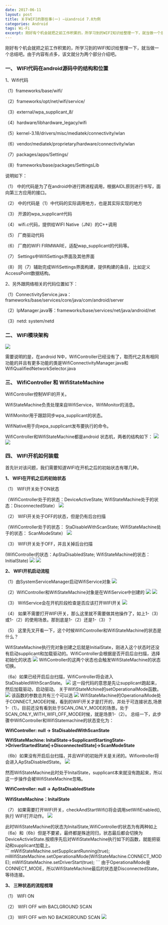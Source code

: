 ```yaml
---
date: 2017-06-11
layout: post
title: 关于WIFI的那些事(一) —以android 7.0为例
categories: Android
tags: Wi-Fi
excerpt: 刚好有个机会就把之前工作积累的，所学习到的WIFI知识给整理一下，就当做一个总结吧。
---
```


刚好有个机会就把之前工作积累的，所学习到的WIFI知识给整理一下，就当做一个总结吧。由于内容有点多，该文就分为两个部分介绍吧。

### **一、 WIFI代码在android源码中的结构和位置**

 1、Wifi代码
 
（1）frameworks/base/wifi/

（2）frameworks/opt/net/wifi/service/

（3）external/wpa_supplicant_8/

（4）hardware/libhardware_legacy/wifi

（5）kernel-3.18/drivers/misc/mediatek/connectivity/wlan

（6）vendor/mediatek/proprietary/hardware/connectivity/wlan

（7）packages/apps/Settings/

（8）frameworks/base/packages/SettingsLib

说明如下：

（1） 中的代码是为了在android中进行跨进程调用，根据AIDL原则进行书写，面向第三方应用的接口。

（2） 中的代码是（1）中代码的实际调用地方，也是其实际实现的地方

（3） 开源的wpa_supplicant代码

（4） wifi.c代码，提供给WIFI Native（JNI）的C++调用

（5） 厂商驱动代码

（6） 厂商的WIFI FIRMWARE，适配wap_supplicant的代码等。

（7） Settings中WifiSettings界面及其他界面

（8） 同（7）辅助完成WifiSettings界面构建，提供构建的条目，比如定义AccessPoint数据结构。

2、另外跟网络相关的代码位置如下：

（1）ConnectivityService.java： frameworks/base/services/core/java/com/android/server

（2）IpManager.java等：frameworks/base/services/net/java/android/net

（3）netd: system/netd

### **二、 WIFI模块架构**
![](/blog/assets/wifi/about-wifi-1.png)

需要说明的是，在android N中，WifiController已经没有了，取而代之具有相同功能的并且有更多功能的类是WifiConnectivityManager.java和WifiQualifiedNetworkSelector.java

### **三、 WifiController 和 WifiStateMachine**
WifiController控制WIFI的开关。

WifiStateMachine负责处理来自WifiService，WifiMonitor的消息。

WifiMonitor用于跟踪同步wpa_supplicant的状态。

WifiNative用于向wpa_supplicant发布要执行的命令。

WifiController和WifiStateMachine都是android 状态机，两者的结构如下：
![](/blog/assets/wifi/about-wifi-2.png)
![](/blog/assets/wifi/about-wifi-3.png)

### **四、 WIFI开机如何装载**
首先针对该问题，我们需要知道WIFI在开机之后的初始状态有哪几种。

**1、 WIFI在开机之后的初始状态**

（1） WIFI开关处于ON状态

（WifiController处于的状态：DeviceActiveState;
WifiStateMachine处于的状态：DisconnectedState）
![](/blog/assets/wifi/about-wifi-4.png)

（2） WIFI开关处于OFF的状态，但是仍有后台扫描

（WifiController处于的状态： StaDisableWithScanState;
WifiStateMachine处于的状态： ScanModeState）
![](/blog/assets/wifi/about-wifi-5.png)

（3） WIFI开关处于OFF，并且关掉后台扫描

(WifiController的状态：ApStaDisabledState;
WifiStateMachine的状态：InitialState)
![](/blog/assets/wifi/about-wifi-6-1.png) 
![](/blog/assets/wifi/about-wifi-6-2.png)

**2、 WIFI开机启动流程**

（1）由SystemServiceManager启动WifiService对象
![](/blog/assets/wifi/about-wifi-7.png) 

（2）WifiController和WifiStateMachine对象是在WifiService中创建的
![](/blog/assets/wifi/about-wifi-8-1.png) 
![](/blog/assets/wifi/about-wifi-8-2.png)

（3） WifiService会在开机阶段检查是否应该打开WIFI开关
![](/blog/assets/wifi/about-wifi-9.png)

（4） 如果不需要打开WIFI开关，那么这里就不需要做其他操作了，如上1-（3）或1-（2）的使用场景。那到底是1-（2）还是1-（3）？

（5） 这里先叉开看一下，这个时候WifiController和WifiStateMachine的状态是什么？

WifiStateMachine执行完对象创建之后就是InitialState，刚进入这个状态时还没有启动supplicant和加载驱动的。WifiController会根据是否开启后台扫描，选择初始化的状态
![](/blog/assets/wifi/about-wifi-10.png)
WifiController的这两个状态也会触发WifiStateMachine的状态切换。

（6a）如果已经开启后台扫描，WifiController将会进入	StaDisabledWithScanState。
![](/blog/assets/wifi/about-wifi-11.png)
这一段代码的意思是先让supplicant跑起来，然后加载驱动，启动驱动。
关于WifiStateMchine的setOperationalMode函数。
![](/blog/assets/wifi/about-wifi-12.png)
该函数的参数总共有三个可以选
![](/blog/assets/wifi/about-wifi-13.png)
WifiStateMachine的OperationalMode处于CONNECT_MODE时候，看到的WIFI开关才是打开的，并处于可连接状态,场景1-（1）。目前还没有看到处于SCAN_ONLY_MODE的场景。处于SCAN_ONLY_WITH_WIFI_OFF_MODE时候，就是场景1-（2）。
总结一下，此步骤中WifiController和WifiStatemachine的状态变化为：

**WifiController: null -> StaDisabledWithScanState**

**WifiStateMachine: InitalState->SupplicantStartingState->DriverStartedState\[->DisconnectedState\]->ScanModeState**

（6b）如果没有开启后台扫描，并且WIFI的初始开关是关闭的。Wifiontroller将会进入ApStaDisabledState。
![](/blog/assets/wifi/about-wifi-14.png)

然而WifiStateMachine此时处于InitalState，supplicant本来就没有跑起来，所以这一步操作会被WifiStateMachine忽略。

**WifiController: null -> ApStaDisabledState**

**WifiStateMachine：InitalState**

（7） 如果需要打开WIFI开关，checkAndStartWifi()将会调用setWifiEnabled(),执行 WIFI打开动作。
![](/blog/assets/wifi/about-wifi-15.png)
<div>此时WifiStateMachine的状态为InitalState,WifiController的状态为有两种如上（6a）和（6b）但是不要紧，最终都是殊途同归，状态最后都会切换为DeviceActivieState.按顺序先后对WifiStateMachine执行如下的函数，就能把驱动和supplicant加载上。</div>
```
mWifiStateMachine.setSupplicantRunning(true);
mWifiStateMachine.setOperationalMode(WifiStateMachine.CONNECT_MODE);
mWifiStateMachine.setDriverStart(true);
```
由于OperationalMode是CONNECT_MODE，所以WifiStateMachine最后的状态是DisconnectedState，等待连接。

**3、 三种状态的流程梳理**

（1） WIFI ON

（2） WIFI OFF with BACLGROUND SCAN

（3） WIFI OFF with NO BACKGROUND SCAN
![](/blog/assets/wifi/about-wifi-16.png)
